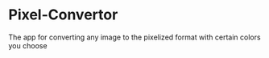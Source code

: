 # Pixel-Convertor
The app for converting any image to the pixelized format with certain colors you choose
